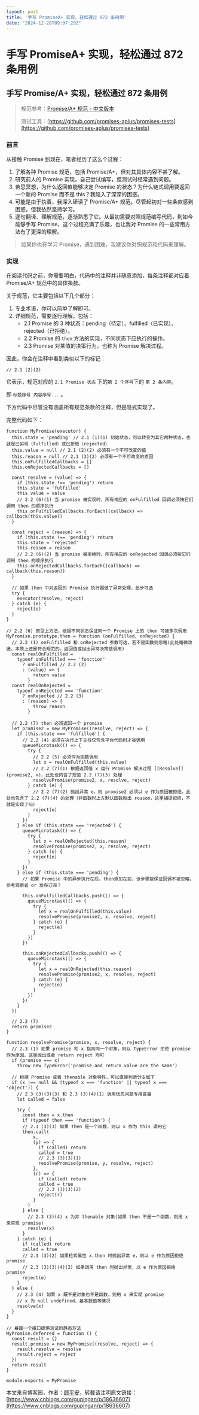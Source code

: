 ```yaml
---
layout: post
title: '手写 PromiseA+ 实现，轻松通过 872 条用例'
date: "2024-12-28T09:07:29Z"
---
```

手写 PromiseA+ 实现，轻松通过 872 条用例
============================

手写 Promise/A+ 实现，轻松通过 872 条用例
-----------------------------

> 规范参考：[Promise/A+ 规范 - 中文版本](https://www.cnblogs.com/gupingan/p/18628539)
> 
> 测试工具：[https://github.com/promises-aplus/promises-tests](https://github.com/promises-aplus/promises-tests)

### 前言

从接触 Promise 到现在，笔者经历了这么个过程：

1.  了解各种 Promise 规范，包括 Promise/A+，但对其具体内容不甚了解。
2.  研究前人的 Promise 实现，自己尝试编写，但测试时经常遇到问题。
3.  苦思冥想，为什么返回值能够决定 Promise 的状态？为什么链式调用要返回一个新的 Promise 而不是 this？我陷入了深深的困惑。
4.  可能是由于执着，我深入研读了 Promise/A+ 规范。尽管起初对一些条款感到困惑，但我依然坚持学习。
5.  逐句翻译、理解规范，逐渐熟悉了它。从最初需要对照规范编写代码，到如今能够手写 Promise，这个过程充满了乐趣，也让我对 Promise 的一些常用方法有了更深的理解。

> 如果你也在学习 Promise，遇到困难，我建议你对照规范和代码来理解。

### 实现

在阅读代码之前，你需要明白，代码中的注释并非随意添加，每条注释都对应着 Promise/A+ 规范中的具体条款。

关于规范，它主要包括以下几个部分：

1.  专业术语，你可以简单了解即可。
2.  详细规范，需要逐行理解，包括：
    *   2.1 Promise 的 3 种状态：pending（待定）、fulfilled（已实现）、rejected（已拒绝）。
    *   2.2 Promise 的 `then` 方法的实现，不同状态下应执行的操作。
    *   2.3 Promise 对某值的决策行为，也称为 Promise 解决过程。

因此，你会在注释中看到类似以下的标记：

    // 2.1 (2)(2)
    

它表示，规范对应的 `2.1 Promise 状态` 下的`第 2 个序号`下的 `第 2 条内容`。

即 `标题序号 内容序号...` 。

下方代码中尽管没有涵盖所有规范条款的注释，但是隐式实现了。

完整代码如下：

    function MyPromise(executor) {
      this.state = 'pending' // 2.1 (1)(1) 初始状态，可以转变为其它两种状态，也就是已实现（fulfilled）或已拒绝（rejected）
      this.value = null // 2.1 (2)(2) 必须有一个不可改变的值
      this.reason = null // 2.1 (3)(2) 必须有一个不可改变的原因
      this.onFulfilledCallbacks = []
      this.onRejectedCallbacks = []
    
      const resolve = (value) => {
        if (this.state !== 'pending') return
        this.state = 'fulfilled'
        this.value = value
        // 2.2 (6)(1) 当 promise 被实现时，所有相应的 onFulfilled 回调必须按它们调用 then 的顺序执行
        this.onFulfilledCallbacks.forEach((callback) => callback(this.value))
      }
    
      const reject = (reason) => {
        if (this.state !== 'pending') return
        this.state = 'rejected'
        this.reason = reason
        // 2.2 (6)(2) 当 promise 被拒绝时，所有相应的 onRejected 回调必须按它们调用 then 的顺序执行
        this.onRejectedCallbacks.forEach((callback) => callback(this.reason))
      }
    
      // 如果 then 中对返回的 Promise 执行器做了异常处理，此步可选
      try {
        executor(resolve, reject)
      } catch (e) {
        reject(e)
      }
    }
    
    // 2.2 (6) 原型上方法，根据不同状态保证同一个 Promise 上的 then 可被多次调用
    MyPromise.prototype.then = function (onFulfilled, onRejected) {
      // 2.2 (1) onFulfilled 和 onRejected 参数可选，若不是函数则忽略(此处略微改造，本质上还是符合规范的，返回值或抛出异常决策链调用)
      const realOnFulfilled =
        typeof onFulfilled === 'function'
          ? onFulfilled // 2.2 (2)
          : (value) => {
              return value
            }
      const realOnRejected =
        typeof onRejected === 'function'
          ? onRejected // 2.2 (3)
          : (reason) => {
              throw reason
            }
    
      // 2.2 (7) then 必须返回一个 promise
      let promise2 = new MyPromise((resolve, reject) => {
        if (this.state === 'fulfilled') {
          // 2.2 (4) 必须在执行上下文栈仅包含平台代码时才被调用
          queueMicrotask(() => {
            try {
              // 2.2 (5) 必须作为函数调用
              let x = realOnFulfilled(this.value)
              // 2.2 (7)(1) 根据返回值 x 运行 Promise 解决过程 [[Resolve]](promise2, x)，此处也内含了规范 2.2 (7)(3) 处理
              resolvePromise(promise2, x, resolve, reject)
            } catch (e) {
              // 2.2 (7)(2) 抛出异常 e，则 promise2 必须以 e 作为原因被拒绝，此处也包含了 2.2 (7)(4) 的处理（非函数时上方默认函数抛出 reason，这里捕捉拒绝，不就是实现了吗）
              reject(e)
            }
          })
        } else if (this.state === 'rejected') {
          queueMicrotask(() => {
            try {
              let x = realOnRejected(this.reason)
              resolvePromise(promise2, x, resolve, reject)
            } catch (e) {
              reject(e)
            }
          })
        } else if (this.state === 'pending') {
          // 如果 Promise 中的异步执行在后，then添加在前，该步骤能保证回调不被忽略，参考观察者 or 发布订阅？
    
          this.onFulfilledCallbacks.push(() => {
            queueMicrotask(() => {
              try {
                let x = realOnFulfilled(this.value)
                resolvePromise(promise2, x, resolve, reject)
              } catch (e) {
                reject(e)
              }
            })
          })
    
          this.onRejectedCallbacks.push(() => {
            queueMicrotask(() => {
              try {
                let x = realOnRejected(this.reason)
                resolvePromise(promise2, x, resolve, reject)
              } catch (e) {
                reject(e)
              }
            })
          })
        }
      })
    
      // 2.2 (7)
      return promise2
    }
    
    function resolvePromise(promise, x, resolve, reject) {
      // 2.3 (1) 如果 promise 和 x 指向同一个对象，则以 TypeError 拒绝 promise 作为原因，这里抛出或者 return reject 均可
      if (promise === x)
        throw new TypeError('promise and return value are the same')
    
      // 根据 Promise 或者 thenable 对象特性，可以直接判断分支如下
      if (x !== null && (typeof x === 'function' || typeof x === 'object')) {
        // 2.3 (3)(3)(3) 和 2.3 (3)(4)(1) 调用优先问题专用变量
        let called = false
    
        try {
          const then = x.then
          if (typeof then === 'function') {
          // 2.3 (3)(3) 如果 then 是一个函数，则以 x 作为 this 调用它
          then.call(
              x,
              (y) => {
                if (called) return
                called = true
                // 2.3 (3)(3)(1)
                resolvePromise(promise, y, resolve, reject)
              },
              (r) => {
                if (called) return
                called = true
                // 2.3 (3)(3)(2)
                reject(r)
              }
            )
          } else {
            // 2.3 (3)(4) x 为非 thenable 对象(如果 then 不是一个函数，则用 x 来实现 promise)
            resolve(x)
          }
        } catch (e) {
          if (called) return
          called = true
          // 2.3 (3)(2) 如果检索属性 x.then 时抛出异常 e，则以 e 作为原因拒绝 promise
          // 2.3 (3)(3)(4)(2) 如果调用 then 时抛出异常，以 e 作为原因拒绝 promise
          reject(e)
        }
      } else {
        // 2.3 (4) 如果 x 既不是对象也不是函数，则用 x 来实现 promise
        // x 为 null undefined、基本数值等情况
        resolve(x)
      }
    }
    
    // 暴露一个接口提供测试的静态方法
    MyPromise.deferred = function () {
      const result = {}
      result.promise = new MyPromise((resolve, reject) => {
        result.resolve = resolve
        result.reject = reject
      })
      return result
    }
    
    module.exports = MyPromise
    
    

本文来自博客园，作者：[顾平安](https://www.cnblogs.com/gupingan/)，转载请注明原文链接：[https://www.cnblogs.com/gupingan/p/18636607](https://www.cnblogs.com/gupingan/p/18636607)